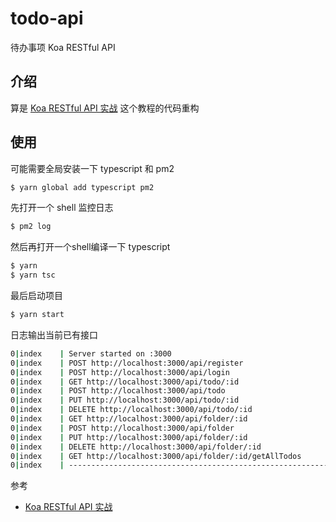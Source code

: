 # todo-api

待办事项 Koa RESTful API

## 介绍

算是 [Koa RESTful API 实战](https://github.com/MiYogurt/todo-api "github") 这个教程的代码重构

## 使用

可能需要全局安装一下 typescript 和 pm2

```bash
$ yarn global add typescript pm2
```

先打开一个 shell 监控日志

```bash
$ pm2 log
```

然后再打开一个shell编译一下 typescript

```bash
$ yarn
$ yarn tsc
```

最后启动项目

```bash
$ yarn start
```

日志输出当前已有接口

```bash
0|index    | Server started on :3000
0|index    | POST http://localhost:3000/api/register
0|index    | POST http://localhost:3000/api/login
0|index    | GET http://localhost:3000/api/todo/:id
0|index    | POST http://localhost:3000/api/todo
0|index    | PUT http://localhost:3000/api/todo/:id
0|index    | DELETE http://localhost:3000/api/todo/:id
0|index    | GET http://localhost:3000/api/folder/:id
0|index    | POST http://localhost:3000/api/folder
0|index    | PUT http://localhost:3000/api/folder/:id
0|index    | DELETE http://localhost:3000/api/folder/:id
0|index    | GET http://localhost:3000/api/folder/:id/getAllTodos
0|index    | -----------------------------------------------------------
```

参考

-   [Koa RESTful API 实战](https://github.com/MiYogurt/nodelover-books/tree/master/docs/koa-todo-api "github")
